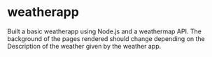 # weatherapp
Built a basic weatherapp using Node.js and a weathermap API. 
The background of the pages rendered should change depending on the Description of the weather given by the weather app.
